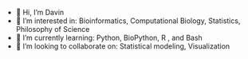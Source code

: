 - 👋 Hi, I’m Davin
- 👀 I’m interested in:  Bioinformatics, Computational Biology, Statistics, Philosophy of Science
- 🌱 I’m currently learning: Python, BioPython, R , and Bash
- 💞️ I’m looking to collaborate on: Statistical modeling, Visualization

<!---
Tripfantasy/Tripfantasy is a ✨ special ✨ repository because its `README.md` (this file) appears on your GitHub profile.
You can click the Preview link to take a look at your changes.
--->
